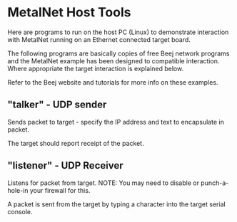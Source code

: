 MetalNet Host Tools
====

Here are programs to run on the host PC (Linux) to demonstrate interaction with
MetalNet running on an Ethernet connected target board.

The following programs are basically copies of free Beej network programs and the MetalNet example has been designed to compatible interaction.
Where appropriate the target interaction is explained below.

Refer to the Beej website and tutorials for more info on these examples.

"talker" - UDP sender
----
Sends packet to target - specify the IP address and text to encapsulate in packet.

The target should report receipt of the packet.

"listener" - UDP Receiver
----
Listens for packet from target.
NOTE: You may need to disable or punch-a-hole-in your firewall for this.

A packet is sent from the target by typing a character into the target serial console.

